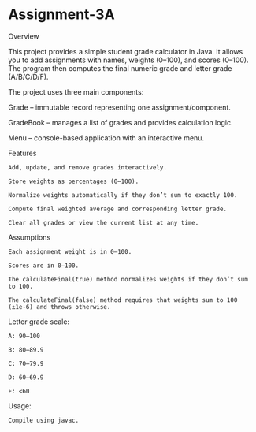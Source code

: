# Assignment-3A

Overview

This project provides a simple student grade calculator in Java.
It allows you to add assignments with names, weights (0–100), and scores (0–100).
The program then computes the final numeric grade and letter grade (A/B/C/D/F).

The project uses three main components:

Grade – immutable record representing one assignment/component.

GradeBook – manages a list of grades and provides calculation logic.

Menu – console-based application with an interactive menu.


Features

	Add, update, and remove grades interactively.

	Store weights as percentages (0–100).

	Normalize weights automatically if they don’t sum to exactly 100.

	Compute final weighted average and corresponding letter grade.

	Clear all grades or view the current list at any time.

Assumptions

	Each assignment weight is in 0–100.

	Scores are in 0–100.

	The calculateFinal(true) method normalizes weights if they don’t sum to 100.

	The calculateFinal(false) method requires that weights sum to 100 (±1e-6) and throws otherwise.

Letter grade scale:

	A: 90–100

	B: 80–89.9

	C: 70–79.9

	D: 60–69.9

	F: <60

Usage:

	Compile using javac.
